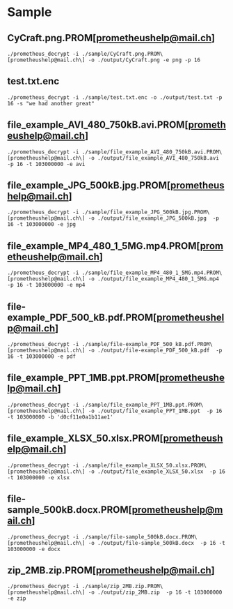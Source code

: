 # Sample

## CyCraft.png.PROM[prometheushelp@mail.ch]
```
./prometheus_decrypt -i ./sample/CyCraft.png.PROM\[prometheushelp@mail.ch\] -o ./output/CyCraft.png -e png -p 16
```

## test.txt.enc
```
./prometheus_decrypt -i ./sample/test.txt.enc -o ./output/test.txt -p 16 -s "we had another great"
```

## file_example_AVI_480_750kB.avi.PROM[prometheushelp@mail.ch]
```
./prometheus_decrypt -i ./sample/file_example_AVI_480_750kB.avi.PROM\[prometheushelp@mail.ch\] -o ./output/file_example_AVI_480_750kB.avi  -p 16 -t 103000000 -e avi
```

## file_example_JPG_500kB.jpg.PROM\[prometheushelp@mail.ch\] 
```
./prometheus_decrypt -i ./sample/file_example_JPG_500kB.jpg.PROM\[prometheushelp@mail.ch\] -o ./output/file_example_JPG_500kB.jpg  -p 16 -t 103000000 -e jpg
```

## file_example_MP4_480_1_5MG.mp4.PROM\[prometheushelp@mail.ch\]
```
./prometheus_decrypt -i ./sample/file_example_MP4_480_1_5MG.mp4.PROM\[prometheushelp@mail.ch\] -o ./output/file_example_MP4_480_1_5MG.mp4  -p 16 -t 103000000 -e mp4
```

## file-example_PDF_500_kB.pdf.PROM\[prometheushelp@mail.ch\]
```
./prometheus_decrypt -i ./sample/file-example_PDF_500_kB.pdf.PROM\[prometheushelp@mail.ch\] -o ./output/file-example_PDF_500_kB.pdf  -p 16 -t 103000000 -e pdf
```

## file_example_PPT_1MB.ppt.PROM\[prometheushelp@mail.ch\]
```
./prometheus_decrypt -i ./sample/file_example_PPT_1MB.ppt.PROM\[prometheushelp@mail.ch\] -o ./output/file_example_PPT_1MB.ppt  -p 16 -t 103000000 -b 'd0cf11e0a1b11ae1'
```

## file_example_XLSX_50.xlsx.PROM\[prometheushelp@mail.ch\]
```
./prometheus_decrypt -i ./sample/file_example_XLSX_50.xlsx.PROM\[prometheushelp@mail.ch\] -o ./output/file_example_XLSX_50.xlsx  -p 16 -t 103000000 -e xlsx
```

## file-sample_500kB.docx.PROM\[prometheushelp@mail.ch\]
```
./prometheus_decrypt -i ./sample/file-sample_500kB.docx.PROM\[prometheushelp@mail.ch\] -o ./output/file-sample_500kB.docx  -p 16 -t 103000000 -e docx
```

## zip_2MB.zip.PROM\[prometheushelp@mail.ch\]
```
./prometheus_decrypt -i ./sample/zip_2MB.zip.PROM\[prometheushelp@mail.ch\] -o ./output/zip_2MB.zip  -p 16 -t 103000000 -e zip
```
